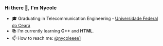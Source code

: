 ### Hi there 👋, I'm Nycole 

- 🎓 Graduating in Telecommunication Engineering - [Universidade Federal do Ceará](https://www.ufc.br)
- 📚 I’m currently learning **C++** and **HTML**.
- 📫 How to reach me: <a target="_blank" rel="noopener noreferrer" href="https://instagram.com/nycoleeee1">@nycoleeee1</a>

<!--  
- 🔭 I’m currently working on ...
- 🌱 I’m currently learning ...
- 👯 I’m looking to collaborate on ...
- 🤔 I’m looking for help with ...
- 💬 Ask me about ...
- 📫 How to reach me: ...
- 😄 Pronouns: ...
- ⚡ Fun fact: ...
-->
